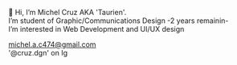 👋 Hi, I’m Michel Cruz AKA 'Taurien'. <br> I’m student of Graphic/Communications Design -2 years remainin- <br>
I’m interested in Web Development and UI/UX design <br>

michel.a.c474@gmail.com <br>
'@cruz.dgn' on Ig 
